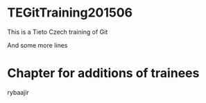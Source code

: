 # TEGitTraining201506

This is a Tieto Czech training of Git

And some more lines

# Chapter for additions of trainees
rybaajir


